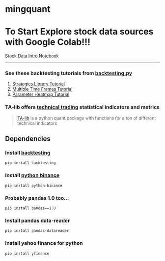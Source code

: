 # mingquant

# To Start Explore stock data sources with Google Colab!!!

[Stock Data Intro Notebook](https://colab.research.google.com/github/mmingay2/mingquant/blob/master/stocks/.ipynb_checkpoints/stock_data_sources-checkpoint.ipynb)

---

### See these backtesting tutorials from [backtesting.py](https://kernc.github.io/backtesting.py/)

1. [Strategies Library Tutorial](https://kernc.github.io/backtesting.py/doc/examples/Strategies%20Library.html)
2. [Multiple Time Frames Tutorial](https://kernc.github.io/backtesting.py/doc/examples/Multiple%20Time%20Frames.html)
3. [Parameter Heatmap Tutorial](https://kernc.github.io/backtesting.py/doc/examples/Parameter%20Heatmap.html)

### TA-lib offers [technical trading](https://www.investopedia.com/articles/trading/02/091802.asp) statistical indicators and metrics

> [TA-lib](http://mrjbq7.github.io/ta-lib/) is a python quant package with functions for a ton of different technical indicators

## Dependencies

### Install [backtesting](https://kernc.github.io/backtesting.py/)

```pip install backtesting```

### Install [python binance](https://python-binance.readthedocs.io/en/latest/) 

```pip install python-binance```

### Probably pandas 1.0 too...

```pip install pandas==1.0```

### Install pandas data-reader

```pip install pandas-datareader```

### Install yahoo finance for python

```pip install yfinance```
